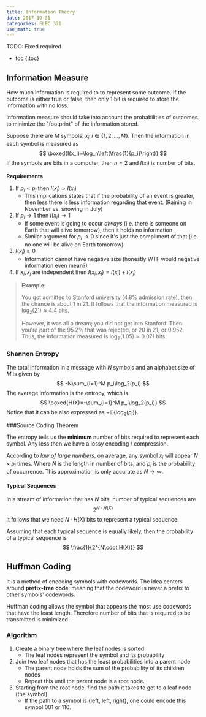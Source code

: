 ```yaml
---
title: Information Theory
date: 2017-10-31
categories: ELEC 321
use_math: true
---
```


TODO: Fixed required

- toc
{:toc}

## Information Measure

How much information is required to to represent some outcome. If the outcome is either true or false, then only 1 bit is required to store the information with no loss. 

Information measure should take into account the probabilities of outcomes to minimize the "footprint" of the information stored.

Suppose there are $M$ symbols: $x_i, i\in\{1,2,\dots,M\}$. Then the information in each symbol is measured as
$$
\boxed{I(x_i)=\log_n\left(\frac{1}{p_i}\right)}
$$
If the symbols are bits in a computer, then $n=2$ and $I(x_i)$ is number of bits.

**Requirements**

1. If $p_i<p_j$ then $I(x_i)>I(x_j)$
   - This implications states that if the probability of an event is greater, then less there is less information regarding that event. (Raining in November vs. snowing in July)
2. If $p_i\rightarrow 1$ then $I(x_i)\rightarrow 1$
   - If some event is going to occur *always* (i.e. there is someone on Earth that will alive tomorrow), then it holds no information
   - Similar argument for $p_i\rightarrow 0$ since it's just the compliment of that (i.e. no one will be alive on Earth tomorrow)
3. $I(x_i)\geq 0$
   - Information cannot have negative size (honestly WTF would negative information even mean?)
4. If $x_i, x_j$ are independent then $I(x_i, x_j)=I(x_i)+I(x_j)$

> **Example**: 
>
> You got admitted to Stanford university (4.8% admission rate), then the chance is about 1 in 21. It follows that the information measured is $\log_2(21)\approx 4.4$ bits.
>
> However, it was all a dream; you did not get into Stanford. Then you're part of the 95.2% that was rejected, or 20 in 21, or 0.952. Thus, the information measured is $\log_2(1.05)\approx 0.071$ bits.

### Shannon Entropy

The total information in a message with $N$ symbols and an alphabet size of $M$ is given by
$$
-N\sum_{i=1}^M p_i\log_2(p_i)
$$
The average information is the entropy, which is 
$$
\boxed{H(X)=-\sum_{i=1}^M p_i\log_2(p_i)}
$$
Notice that it can be also expressed as $-\mathbb E\{\log_2(p_i)\}$.

###Source Coding Theorem

The entropy tells us the **minimum** number of bits required to represent each symbol. Any less then we have a lossy encoding / compression.

According to *law of large numbers*, on average, any symbol $x_i$ will appear $N\times p_i$ times. Where $N$ is the length in number of bits, and $p_i$ is the probability of occurrence. This approximation is only accurate as $N\rightarrow \infty$. 

#### Typical Sequences

In a stream of information that has $N$ bits, number of typical sequences are
$$
2^{N\cdot H(X)}
$$
It follows that we need $N\cdot H(X)$ bits to represent a typical sequence.

Assuming that each typical sequence is equally likely, then the probability of a typical sequence is
$$
\frac{1}{2^{N\cdot H(X)}}
$$

## Huffman Coding

It is a method of encoding symbols with codewords. The idea centers around **prefix-free code**: meaning that the codeword is never a prefix to other symbols' codewords. 

Huffman coding allows the symbol that appears the most use codewords that have the least length. Therefore number of bits that is required to be transmitted is minimized.

### Algorithm

1. Create a binary tree where the leaf nodes is sorted
   - The leaf nodes represent the symbol and its probability
2. Join two leaf nodes that has the least probabilities into a parent node
   - The parent node holds the sum of the probability of its children nodes
   - Repeat this until the parent node is a root node.
3. Starting from the root node, find the path it takes to get to a leaf node (the symbol)
   - If the path to a symbol is {left, left, right}, one could encode this symbol 001 or 110.

